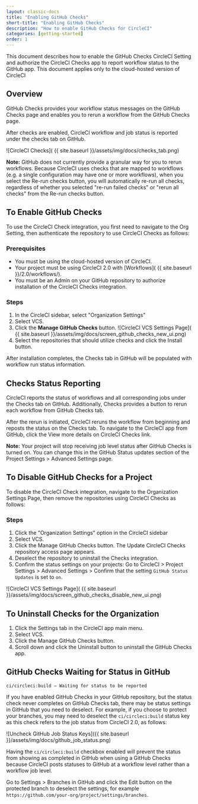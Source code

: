 ```yaml
---
layout: classic-docs
title: "Enabling GitHub Checks"
short-title: "Enabling GitHub Checks"
description: "How to enable GitHub Checks for CircleCI"
categories: [getting-started]
order: 1
---
```


This document describes how to enable the GitHub Checks CircleCI Setting and authorize the CircleCI Checks app to report workflow status to the GitHub app. This document applies only to the cloud-hosted version of CircleCI

## Overview

GitHub Checks provides your workflow status messages on the GitHub Checks page and enables you to rerun a workflow from the GitHub Checks page. 

After checks are enabled, CircleCI workflow and job status is reported under the checks tab on GitHub. 

![CircleCI Checks]( {{ site.baseurl }}/assets/img/docs/checks_tab.png)

**Note:** GitHub does not currently provide a granular way for you to rerun workflows. Because CircleCI uses checks that are mapped to workflows (e.g. a single configuration may have one or more workflows), when you select the Re-run checks button, you will automatically re-run all checks, regardless of whether you selected "re-run failed checks" or "rerun all checks" from the Re-run checks button. 

## To Enable GitHub Checks

To use the CircleCI Check integration, you first need to navigate to the Org Setting, then authenticate the repository to use CircleCI Checks as follows:

### Prerequisites

- You must be using the cloud-hosted version of CircleCI.
- Your project must be using CircleCI 2.0 with [Workflows]( {{ site.baseurl }}/2.0/workflows/).
- You must be an Admin on your GitHub repository to authorize installation of the CircleCI Checks integration.

### Steps

1. In the CircleCI sidebar, select "Organization Settings"
2. Select VCS. 
3. Click the **Manage GitHub Checks** button. ![CircleCI VCS Settings Page]( {{ site.baseurl }}/assets/img/docs/screen_github_checks_new_ui.png)
4. Select the repositories that should utilize checks and click the Install button. 

After installation completes, the Checks tab in GitHub will be populated with workflow run status information. 

## Checks Status Reporting

CircleCI reports the status of workflows and all corresponding jobs under the Checks tab on GitHub. Additionally, Checks provides a button to rerun each workflow from GitHub Checks tab. 

After the rerun is initiated, CircleCI reruns the workflow from beginning and reposts the status on the Checks tab. To navigate to the CircleCI app from GitHub, click the View more details on CircleCI Checks link. 

**Note:** Your project will stop receiving job level status after GitHub Checks is turned on. You can change this in the GitHub Status updates section of the Project Settings > Advanced Settings page. 

## To Disable GitHub Checks for a Project

To disable the CircleCI Check integration, navigate to the Organization Settings Page, then remove the repositories using CircleCI Checks as follows:

### Steps

1. Click the "Organization Settings" option in the CircleCI sidebar
2. Select VCS. 
3. Click the Manage GitHub Checks button. The Update CircleCI Checks repository access page appears. 
4. Deselect the repository to uninstall the Checks integration.
5. Confirm the status settings on your projects: Go to CircleCI > Project
   Settings > Advanced Settings > Confirm that the setting `GitHub Status
   Updates` is set to `on`.

![CircleCI VCS Settings Page]( {{ site.baseurl }}/assets/img/docs/screen_github_checks_disable_new_ui.png)

## To Uninstall Checks for the Organization

1. Click the Settings tab in the CircleCI app main menu.
2. Select VCS.
3. Click the Manage GitHub Checks button.
4. Scroll down and click the Uninstall button to uninstall the GitHub Checks app.

## GitHub Checks Waiting for Status in GitHub

`ci/circleci:build — Waiting for status to be reported`

If you have enabled GitHub Checks in your GitHub repository, but the status check never completes on GitHub Checks tab, there may be status settings in GitHub that you need to deselect. For example, if you choose to protect your branches, you may need to deselect the `ci/circleci:build` status key as this check refers to the job status from CircleCI 2.0, as follows:

![Uncheck GitHub Job Status Keys]({{ site.baseurl }}/assets/img/docs/github_job_status.png)

Having the `ci/circleci:build` checkbox enabled will prevent the status from showing as completed in GitHub when using a GitHub Checks because CircleCI posts statuses to GitHub at a workflow level rather than a workflow job level.

Go to Settings > Branches in GitHub and click the Edit button on the protected branch to deselect the settings, for example `https://github.com/your-org/project/settings/branches`.


